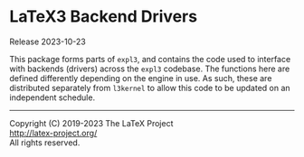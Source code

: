 LaTeX3 Backend Drivers
======================

Release 2023-10-23

This package forms parts of `expl3`, and contains the code used to interface
with backends (drivers) across the `expl3` codebase. The functions here are
defined differently depending on the engine in use. As such, these are
distributed separately from `l3kernel` to allow this code to be updated
on an independent schedule.

-----

<p>Copyright (C) 2019-2023 The LaTeX Project <br />
<a href="http://latex-project.org/">http://latex-project.org/</a> <br />
All rights reserved.</p>
